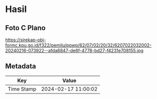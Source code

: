 # Hasil

## Foto C Plano

https://sirekap-obj-formc.kpu.go.id/f322/pemilu/ppwp/62/07/02/20/32/6207022032002-20240216-073922--afda6847-de6f-4778-bd27-f4231e708155.jpg


## Metadata

| Key        | Value               |
| ---------- | ------------------- |
| Time Stamp | 2024-02-17 11:00:02 |



